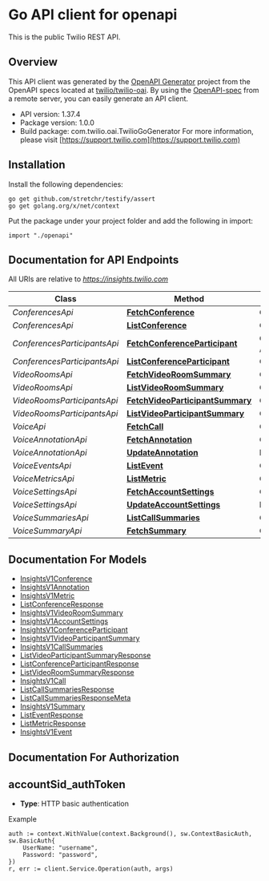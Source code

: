 # Go API client for openapi

This is the public Twilio REST API.

## Overview
This API client was generated by the [OpenAPI Generator](https://openapi-generator.tech) project from the OpenAPI specs located at [twilio/twilio-oai](https://github.com/twilio/twilio-oai/tree/main/spec).  By using the [OpenAPI-spec](https://www.openapis.org/) from a remote server, you can easily generate an API client.

- API version: 1.37.4
- Package version: 1.0.0
- Build package: com.twilio.oai.TwilioGoGenerator
For more information, please visit [https://support.twilio.com](https://support.twilio.com)

## Installation

Install the following dependencies:

```shell
go get github.com/stretchr/testify/assert
go get golang.org/x/net/context
```

Put the package under your project folder and add the following in import:

```golang
import "./openapi"
```

## Documentation for API Endpoints

All URIs are relative to *https://insights.twilio.com*

Class | Method | HTTP request | Description
------------ | ------------- | ------------- | -------------
*ConferencesApi* | [**FetchConference**](docs/ConferencesApi.md#fetchconference) | **Get** /v1/Conferences/{ConferenceSid} | 
*ConferencesApi* | [**ListConference**](docs/ConferencesApi.md#listconference) | **Get** /v1/Conferences | 
*ConferencesParticipantsApi* | [**FetchConferenceParticipant**](docs/ConferencesParticipantsApi.md#fetchconferenceparticipant) | **Get** /v1/Conferences/{ConferenceSid}/Participants/{ParticipantSid} | 
*ConferencesParticipantsApi* | [**ListConferenceParticipant**](docs/ConferencesParticipantsApi.md#listconferenceparticipant) | **Get** /v1/Conferences/{ConferenceSid}/Participants | 
*VideoRoomsApi* | [**FetchVideoRoomSummary**](docs/VideoRoomsApi.md#fetchvideoroomsummary) | **Get** /v1/Video/Rooms/{RoomSid} | 
*VideoRoomsApi* | [**ListVideoRoomSummary**](docs/VideoRoomsApi.md#listvideoroomsummary) | **Get** /v1/Video/Rooms | 
*VideoRoomsParticipantsApi* | [**FetchVideoParticipantSummary**](docs/VideoRoomsParticipantsApi.md#fetchvideoparticipantsummary) | **Get** /v1/Video/Rooms/{RoomSid}/Participants/{ParticipantSid} | 
*VideoRoomsParticipantsApi* | [**ListVideoParticipantSummary**](docs/VideoRoomsParticipantsApi.md#listvideoparticipantsummary) | **Get** /v1/Video/Rooms/{RoomSid}/Participants | 
*VoiceApi* | [**FetchCall**](docs/VoiceApi.md#fetchcall) | **Get** /v1/Voice/{Sid} | 
*VoiceAnnotationApi* | [**FetchAnnotation**](docs/VoiceAnnotationApi.md#fetchannotation) | **Get** /v1/Voice/{CallSid}/Annotation | 
*VoiceAnnotationApi* | [**UpdateAnnotation**](docs/VoiceAnnotationApi.md#updateannotation) | **Post** /v1/Voice/{CallSid}/Annotation | 
*VoiceEventsApi* | [**ListEvent**](docs/VoiceEventsApi.md#listevent) | **Get** /v1/Voice/{CallSid}/Events | 
*VoiceMetricsApi* | [**ListMetric**](docs/VoiceMetricsApi.md#listmetric) | **Get** /v1/Voice/{CallSid}/Metrics | 
*VoiceSettingsApi* | [**FetchAccountSettings**](docs/VoiceSettingsApi.md#fetchaccountsettings) | **Get** /v1/Voice/Settings | 
*VoiceSettingsApi* | [**UpdateAccountSettings**](docs/VoiceSettingsApi.md#updateaccountsettings) | **Post** /v1/Voice/Settings | 
*VoiceSummariesApi* | [**ListCallSummaries**](docs/VoiceSummariesApi.md#listcallsummaries) | **Get** /v1/Voice/Summaries | 
*VoiceSummaryApi* | [**FetchSummary**](docs/VoiceSummaryApi.md#fetchsummary) | **Get** /v1/Voice/{CallSid}/Summary | 


## Documentation For Models

 - [InsightsV1Conference](docs/InsightsV1Conference.md)
 - [InsightsV1Annotation](docs/InsightsV1Annotation.md)
 - [InsightsV1Metric](docs/InsightsV1Metric.md)
 - [ListConferenceResponse](docs/ListConferenceResponse.md)
 - [InsightsV1VideoRoomSummary](docs/InsightsV1VideoRoomSummary.md)
 - [InsightsV1AccountSettings](docs/InsightsV1AccountSettings.md)
 - [InsightsV1ConferenceParticipant](docs/InsightsV1ConferenceParticipant.md)
 - [InsightsV1VideoParticipantSummary](docs/InsightsV1VideoParticipantSummary.md)
 - [InsightsV1CallSummaries](docs/InsightsV1CallSummaries.md)
 - [ListVideoParticipantSummaryResponse](docs/ListVideoParticipantSummaryResponse.md)
 - [ListConferenceParticipantResponse](docs/ListConferenceParticipantResponse.md)
 - [ListVideoRoomSummaryResponse](docs/ListVideoRoomSummaryResponse.md)
 - [InsightsV1Call](docs/InsightsV1Call.md)
 - [ListCallSummariesResponse](docs/ListCallSummariesResponse.md)
 - [ListCallSummariesResponseMeta](docs/ListCallSummariesResponseMeta.md)
 - [InsightsV1Summary](docs/InsightsV1Summary.md)
 - [ListEventResponse](docs/ListEventResponse.md)
 - [ListMetricResponse](docs/ListMetricResponse.md)
 - [InsightsV1Event](docs/InsightsV1Event.md)


## Documentation For Authorization



## accountSid_authToken

- **Type**: HTTP basic authentication

Example

```golang
auth := context.WithValue(context.Background(), sw.ContextBasicAuth, sw.BasicAuth{
    UserName: "username",
    Password: "password",
})
r, err := client.Service.Operation(auth, args)
```

